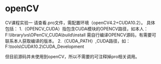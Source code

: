 # openCV
CV课程实验一
请查看.pro文件，需配置环境（openCV4.2+CUDA10.2）。
具体包括：
1.（OPENCV_CUDA）指包含CUDA模块的OPENCV路径，如本人：F:\library\vs\OPenCV_CUDA\build\install
  需自行编译OPENCV源码，有需要可联系本人获取编译的版本。
2.（CUDA_PATH）,CUDA路径，如：F:\tools\CUDA10.2\CUDA_Development

但目前源码并未使用到openCV，所以不需要的可注释掉pro相关调用。
